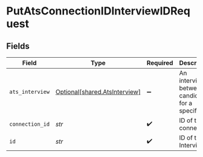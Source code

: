 # PutAtsConnectionIDInterviewIDRequest


## Fields

| Field                                                                | Type                                                                 | Required                                                             | Description                                                          |
| -------------------------------------------------------------------- | -------------------------------------------------------------------- | -------------------------------------------------------------------- | -------------------------------------------------------------------- |
| `ats_interview`                                                      | [Optional[shared.AtsInterview]](../../models/shared/atsinterview.md) | :heavy_minus_sign:                                                   | An interview between a candidate for a specific job                  |
| `connection_id`                                                      | *str*                                                                | :heavy_check_mark:                                                   | ID of the connection                                                 |
| `id`                                                                 | *str*                                                                | :heavy_check_mark:                                                   | ID of the Interview                                                  |